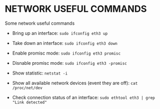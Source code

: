 # NETWORK USEFUL COMMANDS

Some network useful commands

* Bring up an interface: `sudo ifconfig eth3 up`

* Take down an interface: `sudo ifconfig eth3 down`

* Enable promisc mode: `sudo ifconfig eth3 promisc`

* Disnable promisc mode: `sudo ifconfig eth3 -promisc`

* Show statistic: `netstat -i`

* Show all available network devices (event they are off): `cat /proc/net/dev`

* Check connection status of an interface: `sudo ethtool eth3 | grep "Link detected"`